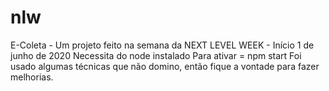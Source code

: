 # nlw
E-Coleta - Um projeto feito na semana da NEXT LEVEL WEEK - Início 1 de junho de 2020
Necessita do node instalado
Para ativar =  npm start
Foi usado algumas técnicas que não domino, então fique a vontade para fazer melhorias.
